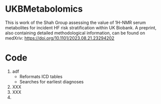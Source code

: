 # UKBMetabolomics
This is work of the Shah Group assessing the value of 1H-NMR serum metabolites for incident HF risk stratification within UK Biobank. A preprint, also containing detailed methodological information, can be found on medXriv: https://doi.org/10.1101/2023.08.21.23294202

# Code
1. adf
   - Reformats ICD tables
   - Searches for earliest diagnoses
2. XXX
3. XXX
4. 
